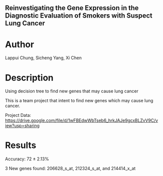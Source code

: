 ## Reinvestigating the Gene Expression in the Diagnostic Evaluation of Smokers with Suspect Lung Cancer

# Author
Lappui Chung, Sicheng Yang, Xi Chen

# Description
Using decision tree to find new genes that may cause lung cancer

This is a team project that intent to find new genes which may cause lung cancer.

Project Data: https://drive.google.com/file/d/1wFBEdwWbTseb6_hrkJAJe9gcxBLZvV9C/view?usp=sharing

# Results
Accuracy: 72 ± 2.13%

3 New genes found: 206628_s_at, 212324_s_at, and 214414_x_at
